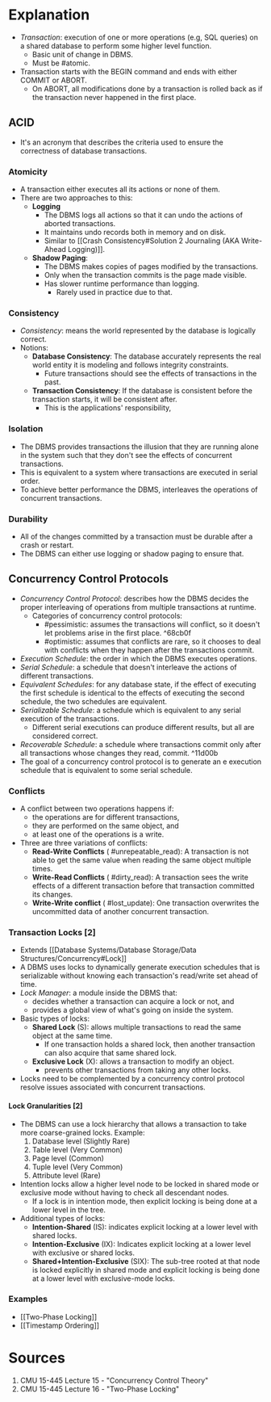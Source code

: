 # Explanation
- *Transaction*: execution of one or more operations (e.g, SQL queries) on a shared database to perform some higher level function.
	- Basic unit of change in DBMS.
	- Must be #atomic.
- Transaction starts with the BEGIN command and ends with either COMMIT  or ABORT.
	- On ABORT, all modifications done by a transaction is rolled back as if the transaction never happened in the first place.

## ACID
- It's an acronym that describes the criteria used to ensure the correctness of database transactions.

### Atomicity
- A transaction either executes all its actions or none of them.
- There are two approaches to this:
	- **Logging**
		- The DBMS logs all actions so that it can undo the actions of aborted transactions.
		- It maintains undo records both in memory and on disk.
		- Similar to [[Crash Consistency#Solution 2 Journaling (AKA Write-Ahead Logging)]].
	- **Shadow Paging**:
		- The DBMS makes copies of pages modified by the transactions.
		- Only when the transaction commits is the page made visible.
		- Has slower runtime performance than logging.
			- Rarely used in practice due to that.

### Consistency
- *Consistency*: means the world represented by the database is logically correct.
- Notions:
	- **Database Consistency**: The database accurately represents the real world entity it is modeling and follows integrity constraints.
		- Future transactions should see the effects of transactions in the past.
	- **Transaction Consistency**: If the database is consistent before the transaction starts, it will be consistent after.
		- This is the applications' responsibility,

### Isolation
- The DBMS provides transactions the illusion that they are running alone in the system such that they don't see the effects of concurrent transactions.
- This is equivalent to a system where transactions are executed in serial order.
- To achieve better performance the DBMS, interleaves the operations of concurrent transactions.

### Durability
- All of the changes committed by a transaction must be durable after a crash or restart.
- The DBMS can either use logging or shadow paging to ensure that.

## Concurrency Control Protocols
- *Concurrency Control Protocol*: describes how the DBMS decides the proper interleaving of operations from multiple transactions at runtime.
	- Categories of concurrency control protocols:
		- #pessimistic: assumes the transactions will conflict, so it doesn't let problems arise in the first place. ^68cb0f
		- #optimistic: assumes that conflicts are rare, so it chooses to deal with conflicts when they happen after the transactions commit.
- *Execution Schedule*: the order in which the DBMS executes operations.
- *Serial Schedule*: a schedule that doesn't interleave the actions of different transactions.
- *Equivalent Schedules*: for any database state, if the effect of executing the first schedule is identical to the effects of executing the second schedule, the two schedules are equivalent.
- *Serializable Schedule*: a schedule which is equivalent to any serial execution of the transactions.
	- Different serial executions can produce different results, but all are considered correct.
- *Recoverable Schedule*: a schedule where transactions commit only after all transactions whose changes they read, commit. ^11d00b
- The goal of a concurrency control protocol is to generate an e execution schedule that is equivalent to some serial schedule.

###  Conflicts
- A conflict between two operations happens if:
	- the operations are for different transactions,
	- they are performed on the same object, and
	- at least one of the operations is a write.
- Three are three variations of conflicts:
	- **Read-Write Conflicts** ( #unrepeatable_read): A transaction is not able to get the same value when reading the same object multiple times.
	- **Write-Read Conflicts** ( #dirty_read): A transaction sees the write effects of a different transaction before that transaction committed its changes.
	- **Write-Write conflict** ( #lost_update): One transaction overwrites the uncommitted data of another concurrent transaction.

### Transaction Locks [2]
- Extends [[Database Systems/Database Storage/Data Structures/Concurrency#Lock]]
- A DBMS uses locks to dynamically generate execution schedules that is serializable without knowing each transaction's read/write set ahead of time.
- *Lock Manager*: a module inside the DBMS that:
	- decides whether a transaction can acquire a lock or not, and
	- provides a global view of what's going on inside the system.
- Basic types of locks:
	- **Shared Lock** (S): allows multiple transactions to read the same object at the same time.
		- If one transaction holds a shared lock, then another transaction can also acquire that same shared lock.
	- **Exclusive Lock** (X): allows a transaction to modify an object.
		- prevents other transactions from taking any other locks.
- Locks need to be complemented by a concurrency control protocol resolve issues associated with concurrent transactions.

#### Lock Granularities [2]
- The DBMS can use a lock hierarchy that allows a transaction to take more coarse-grained locks. Example:
	1. Database level (Slightly Rare)
	2. Table level (Very Common)
	3. Page level (Common)
	4. Tuple level (Very Common)
	5. Attribute level (Rare)
- Intention locks allow a higher level node to be locked in shared mode or exclusive mode without having to check all descendant nodes.
	- If a lock is in intention mode, then explicit locking is being done at a lower level in the tree.
- Additional types of locks:
	- **Intention-Shared** (IS): indicates explicit locking at a lower level with shared locks.
	- **Intention-Exclusive** (IX): Indicates explicit locking at a lower level with exclusive or shared locks.
	- **Shared+Intention-Exclusive** (SIX): The sub-tree rooted at that node is locked explicitly in shared mode and explicit locking is being done at a lower level with exclusive-mode locks.

### Examples
- [[Two-Phase Locking]]
- [[Timestamp Ordering]]

# Sources
1. CMU 15-445 Lecture 15 - "Concurrency Control Theory"
2. CMU 15-445 Lecture 16 - "Two-Phase Locking"